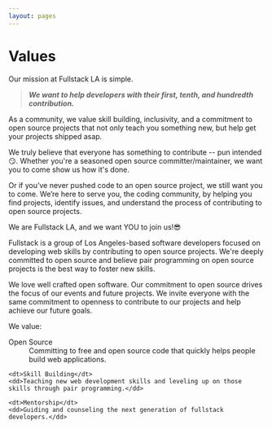 ```yaml
---
layout: pages
---
```


Values
======

Our mission at Fullstack LA is simple.

> **<em>We want to help developers with their first, tenth, and hundredth contribution.</em>** 

As a community, we value skill building, inclusivity, and a commitment to open source projects that not only teach you something new, but help get your projects shipped asap.

We truly believe that everyone has something to contribute -- pun intended 😏. Whether you're a seasoned open source committer/maintainer, we want you to come show us how it's done. 

Or if you’ve never pushed code to an open source project, we still want you to come. We’re here to serve you, the coding community, by helping you find projects, identify issues, and understand the process of contributing to open source projects.

We are Fullstack LA, and we want YOU to join us!😎

Fullstack is a group of Los Angeles-based software developers focused on developing web skills by contributing to open source projects. We're deeply committed to open source and believe pair programming on open source projects is the best way to foster new skills.

We love well crafted open software. Our commitment to open source drives the focus of our events and future projects. We invite everyone with the same commitment to openness to contribute to our projects and help achieve our future goals.

<div class="values">
  <p>We value:</p>

  <dl class="values">
    <dt>Open Source</dt>
    <dd>Committing to free and open source code that quickly helps people build web applications.</dd>

    <dt>Skill Building</dt>
    <dd>Teaching new web development skills and leveling up on those skills through pair programming.</dd>

    <dt>Mentorship</dt>
    <dd>Guiding and counseling the next generation of fullstack developers.</dd>
  </dl>
</div>
